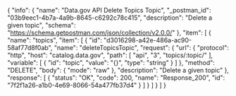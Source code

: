 {
  "info": {
    "name": "Data.gov API Delete Topics Topic",
    "_postman_id": "03b9eec1-4b7a-4a9b-8645-c6292c78c415",
    "description": "Delete a given topic",
    "schema": "https://schema.getpostman.com/json/collection/v2.0.0/"
  },
  "item": [
    {
      "name": "topics",
      "item": [
        {
          "id": "d3016298-a42e-486a-ac90-58af77d8f0ab",
          "name": "deleteTopicsTopic",
          "request": {
            "url": {
              "protocol": "http",
              "host": "catalog.data.gov",
              "path": [
                "api",
                "3",
                "topics/:topic/"
              ],
              "variable": [
                {
                  "id": "topic",
                  "value": "{}",
                  "type": "string"
                }
              ]
            },
            "method": "DELETE",
            "body": {
              "mode": "raw"
            },
            "description": "Delete a given topic"
          },
          "response": [
            {
              "status": "OK",
              "code": 200,
              "name": "Response_200",
              "id": "7f2f1a26-a1b0-4e69-8066-54a477fb37d4"
            }
          ]
        }
      ]
    }
  ]
}